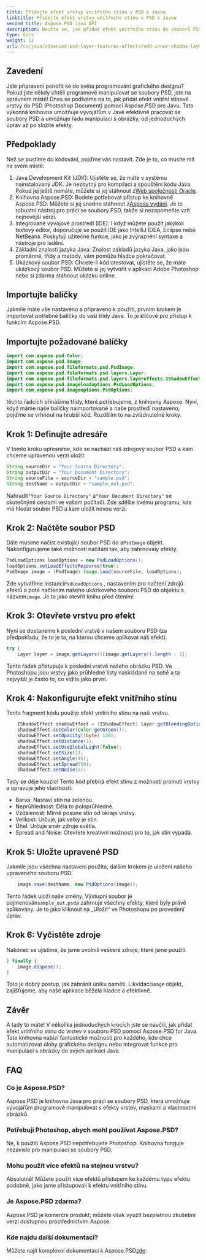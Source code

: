 ```yaml
---
title: Přidejte efekt vrstvy vnitřního stínu v PSD s Javou
linktitle: Přidejte efekt vrstvy vnitřního stínu v PSD s Javou
second_title: Aspose.PSD Java API
description: Naučte se, jak přidat efekt vnitřního stínu do souborů PSD pomocí Aspose.PSD for Java, pomocí tohoto podrobného návodu, včetně tipů a osvědčených postupů.
type: docs
weight: 12
url: /cs/java/advanced-psd-layer-features-effects/add-inner-shadow-layer-effect-psd/
---
```

## Zavedení
Jste připraveni ponořit se do světa programování grafického designu? Pokud jste někdy chtěli programově manipulovat se soubory PSD, jste na správném místě! Dnes se podíváme na to, jak přidat efekt vnitřní stínové vrstvy do PSD (Photoshop Document) pomocí Aspose.PSD pro Javu. Tato výkonná knihovna umožňuje vývojářům v Javě efektivně pracovat se soubory PSD a umožňuje řadu manipulací s obrázky, od jednoduchých úprav až po složité efekty.
## Předpoklady
Než se pustíme do kódování, pojďme vás nastavit. Zde je to, co musíte mít na svém místě:
1.  Java Development Kit (JDK): Ujistěte se, že máte v systému nainstalovaný JDK. Je nezbytný pro kompilaci a spouštění kódu Java. Pokud jej ještě nemáte, můžete si jej stáhnout z[Web společnosti Oracle](https://www.oracle.com/java/technologies/javase-jdk11-downloads.html).
2. Knihovna Aspose.PSD: Budete potřebovat přístup ke knihovně Aspose.PSD. Můžete si jej snadno stáhnout z[Aspose vydání](https://releases.aspose.com/psd/java/). Je to robustní nástroj pro práci se soubory PSD, takže si nezapomeňte vzít nejnovější verzi.
3. Integrované vývojové prostředí (IDE): I když můžete použít jakýkoli textový editor, doporučuje se použít IDE jako IntelliJ IDEA, Eclipse nebo NetBeans. Poskytují užitečné funkce, jako je zvýraznění syntaxe a nástroje pro ladění.
4. Základní znalosti jazyka Java: Znalost základů jazyka Java, jako jsou proměnné, třídy a metody, vám pomůže hladce pokračovat.
5. Ukázkový soubor PSD: Chcete-li kód otestovat, ujistěte se, že máte ukázkový soubor PSD. Můžete si jej vytvořit v aplikaci Adobe Photoshop nebo si zdarma stáhnout ukázku online.
## Importujte balíčky
Jakmile máte vše nastaveno a připraveno k použití, prvním krokem je importovat potřebné balíčky do vaší třídy Java. To je klíčové pro přístup k funkcím Aspose.PSD. 
## Importujte požadované balíčky
```java
import com.aspose.psd.Color;
import com.aspose.psd.Image;
import com.aspose.psd.fileformats.psd.PsdImage;
import com.aspose.psd.fileformats.psd.layers.Layer;
import com.aspose.psd.fileformats.psd.layers.layereffects.IShadowEffect;
import com.aspose.psd.imageloadoptions.PsdLoadOptions;
import com.aspose.psd.imageoptions.PsdOptions;
```
těchto řádcích přinášíme třídy, které potřebujeme, z knihovny Aspose.
Nyní, když máme naše balíčky naimportované a naše prostředí nastaveno, pojďme se vrhnout na hrubší kód. Rozdělím to na zvládnutelné kroky.
## Krok 1: Definujte adresáře
V tomto kroku upřesníme, kde se nachází náš zdrojový soubor PSD a kam chceme upravenou verzi uložit. 
```java
String sourceDir = "Your Source Directory";
String outputDir = "Your Document Directory";
String sourceFile = sourceDir + "sample.psd";
String destName = outputDir + "sample_out.psd";
```
 Nahradit`"Your Source Directory"` a`"Your Document Directory"` se skutečnými cestami ve vašem počítači. Zde sdělíte svému programu, kde má hledat soubor PSD a kam uložit novou verzi.
## Krok 2: Načtěte soubor PSD
 Dále musíme načíst existující soubor PSD do a`PsdImage` objekt. Nakonfigurujeme také možnosti načítání tak, aby zahrnovaly efekty.
```java
PsdLoadOptions loadOptions = new PsdLoadOptions();
loadOptions.setLoadEffectsResource(true);
PsdImage image = (PsdImage) Image.load(sourceFile, loadOptions);
```
 Zde vytváříme instanci`PsdLoadOptions` , nastavením pro načtení zdrojů efektů a poté načtením našeho ukázkového souboru PSD do objektu s názvem`image`. Je to jako otevřít knihu před čtením!
## Krok 3: Otevřete vrstvu pro efekt
Nyní se dostaneme k poslední vrstvě v našem souboru PSD (za předpokladu, že to je ta, na kterou chceme aplikovat náš efekt).
```java
try {
    Layer layer = image.getLayers()[image.getLayers().length - 1];
```
Tento řádek přistupuje k poslední vrstvě našeho obrázku PSD. Ve Photoshopu jsou vrstvy jako průhledné listy naskládané na sobě a ta nejvyšší je často to, co vidíte jako první.
## Krok 4: Nakonfigurujte efekt vnitřního stínu
Tento fragment kódu použije efekt vnitřního stínu na naši vrstvu. 
```java
    IShadowEffect shadowEffect = (IShadowEffect) layer.getBlendingOptions().getEffects()[0];
    shadowEffect.setColor(Color.getGreen());
    shadowEffect.setOpacity((byte) 128);
    shadowEffect.setDistance(1);
    shadowEffect.setUseGlobalLight(false);
    shadowEffect.setSize(2);
    shadowEffect.setAngle(45);
    shadowEffect.setSpread(50);
    shadowEffect.setNoise(5);
```
Tady se děje kouzlo! Tento kód přebírá efekt stínu z možností prolnutí vrstvy a upravuje jeho vlastnosti:
- Barva: Nastaví stín na zelenou.
- Neprůhlednost: Dělá to poloprůhledné.
- Vzdálenost: Mírně posune stín od okraje vrstvy.
- Velikost: Určuje, jak velký je stín.
- Úhel: Určuje směr zdroje světla.
- Spread and Noise: Otevřete kreativní možnosti pro to, jak stín vypadá.
## Krok 5: Uložte upravené PSD
Jakmile jsou všechna nastavení použita, dalším krokem je uložení našeho upraveného souboru PSD.
```java
    image.save(destName, new PsdOptions(image));
```
Tento řádek uloží naše změny. Výstupní soubor je pojmenován`sample_out.psd`a zahrnuje všechny efekty, které byly právě aplikovány. Je to jako kliknout na „Uložit“ ve Photoshopu po provedení úprav.
## Krok 6: Vyčistěte zdroje
Nakonec se ujistíme, že jsme uvolnili veškeré zdroje, které jsme použili.
```java
} finally {
    image.dispose();
}
```
 Toto je dobrý postup, jak zabránit úniku paměti. Likvidací`image` objekt, zajišťujeme, aby naše aplikace běžela hladce a efektivně.
## Závěr
A tady to máte! V několika jednoduchých krocích jste se naučili, jak přidat efekt vnitřního stínu do vrstev v souboru PSD pomocí Aspose.PSD for Java. Tato knihovna nabízí fantastické možnosti pro každého, kdo chce automatizovat úlohy grafického designu nebo integrovat funkce pro manipulaci s obrázky do svých aplikací Java. 

## FAQ
### Co je Aspose.PSD?  
Aspose.PSD je knihovna Java pro práci se soubory PSD, která umožňuje vývojářům programově manipulovat s efekty vrstev, maskami a vlastnostmi obrázků.
### Potřebuji Photoshop, abych mohl používat Aspose.PSD?  
Ne, k použití Aspose.PSD nepotřebujete Photoshop. Knihovna funguje nezávisle pro manipulaci se soubory PSD.
### Mohu použít více efektů na stejnou vrstvu?  
Absolutně! Můžete použít více efektů přístupem ke každému typu efektu podobně, jako jsme přistupovali k efektu vnitřního stínu.
### Je Aspose.PSD zdarma?  
Aspose.PSD je komerční produkt; můžete však využít bezplatnou zkušební verzi dostupnou prostřednictvím Aspose.
### Kde najdu další dokumentaci?  
 Můžete najít komplexní dokumentaci k Aspose.PSD[zde](https://reference.aspose.com/psd/java/).